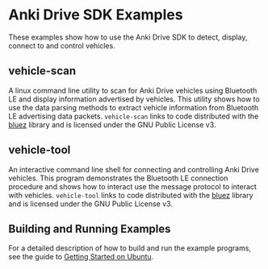 Anki Drive SDK Examples
=======================

These examples show how to use the Anki Drive SDK to detect, display, connect to and control vehicles. 


## vehicle-scan

A linux command line utility to scan for Anki Drive vehicles using Bluetooth LE and display information advertised by vehicles.
This utility shows how to use the data parsing methods to extract vehicle information from Bluetooth LE advertising data packets.
`vehicle-scan` links to code distributed with the [bluez][] library and is licensed under the GNU Public License v3.

## vehicle-tool

An interactive command line shell for connecting and controlling Anki Drive vehicles.
This program demonstrates the Bluetooth LE connection procedure and shows how to interact use the message protocol to interact with vehicles.
`vehicle-tool` links to code distributed with the [bluez][] library and is licensed under the GNU Public License v3.

[bluez]: http://www.bluez.org

## Building and Running Examples

For a detailed description of how to build and run the example programs, see the guide to [Getting Started on Ubuntu][ubuntu-getting-started].

[ubuntu-getting-started]: https://github.com/anki/drive-sdk/wiki/Getting-Started-on-Ubuntu
